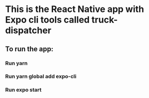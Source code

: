 # This is the React Native app with Expo cli tools called truck-dispatcher

## To run the app: 

### Run yarn

### Run yarn global add expo-cli

### Run expo start

